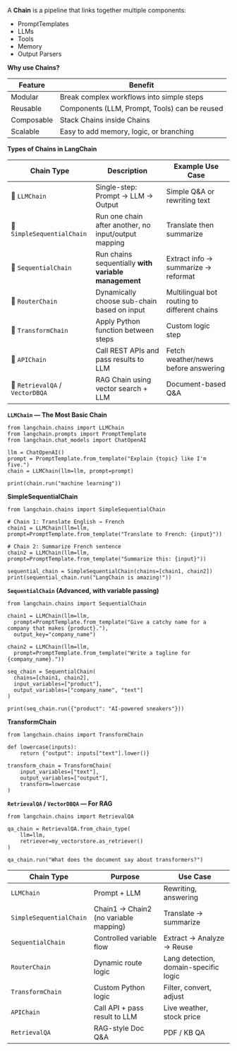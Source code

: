 A **Chain** is a pipeline that links together multiple components:

- PromptTemplates
- LLMs
- Tools
- Memory
- Output Parsers

**Why use Chains?**

| Feature    | Benefit                                       |
| ---------- | --------------------------------------------- |
| Modular    | Break complex workflows into simple steps     |
| Reusable   | Components (LLM, Prompt, Tools) can be reused |
| Composable | Stack Chains inside Chains                    |
| Scalable   | Easy to add memory, logic, or branching       |
**Types of Chains in LangChain**

| Chain Type                      | Description                                          | Example Use Case                             |
| ------------------------------- | ---------------------------------------------------- | -------------------------------------------- |
| 🔹 `LLMChain`                   | Single-step: Prompt → LLM → Output                   | Simple Q&A or rewriting text                 |
| 🔹 `SimpleSequentialChain`      | Run one chain after another, no input/output mapping | Translate then summarize                     |
| 🔹 `SequentialChain`            | Run chains sequentially **with variable management** | Extract info → summarize → reformat          |
| 🔹 `RouterChain`                | Dynamically choose sub-chain based on input          | Multilingual bot routing to different chains |
| 🔹 `TransformChain`             | Apply Python function between steps                  | Custom logic step                            |
| 🔹 `APIChain`                   | Call REST APIs and pass results to LLM               | Fetch weather/news before answering          |
| 🔹 `RetrievalQA` / `VectorDBQA` | RAG Chain using vector search + LLM                  | Document-based Q&A                           |

**`LLMChain` — The Most Basic Chain**

```
from langchain.chains import LLMChain
from langchain.prompts import PromptTemplate
from langchain.chat_models import ChatOpenAI

llm = ChatOpenAI()
prompt = PromptTemplate.from_template("Explain {topic} like I'm five.")
chain = LLMChain(llm=llm, prompt=prompt)

print(chain.run("machine learning"))
```

**SimpleSequentialChain**

```
from langchain.chains import SimpleSequentialChain

# Chain 1: Translate English → French
chain1 = LLMChain(llm=llm, prompt=PromptTemplate.from_template("Translate to French: {input}"))

# Chain 2: Summarize French sentence
chain2 = LLMChain(llm=llm, prompt=PromptTemplate.from_template("Summarize this: {input}"))

sequential_chain = SimpleSequentialChain(chains=[chain1, chain2])
print(sequential_chain.run("LangChain is amazing!"))
```

**`SequentialChain` (Advanced, with variable passing)**

```
from langchain.chains import SequentialChain

chain1 = LLMChain(llm=llm,
  prompt=PromptTemplate.from_template("Give a catchy name for a company that makes {product}."),
  output_key="company_name")

chain2 = LLMChain(llm=llm,
  prompt=PromptTemplate.from_template("Write a tagline for {company_name}."))

seq_chain = SequentialChain(
  chains=[chain1, chain2],
  input_variables=["product"],
  output_variables=["company_name", "text"]
)

print(seq_chain.run({"product": "AI-powered sneakers"}))
```

**TransformChain**

```
from langchain.chains import TransformChain

def lowercase(inputs):
    return {"output": inputs["text"].lower()}

transform_chain = TransformChain(
    input_variables=["text"],
    output_variables=["output"],
    transform=lowercase
)
```

**`RetrievalQA` / `VectorDBQA` — For RAG**

```
from langchain.chains import RetrievalQA

qa_chain = RetrievalQA.from_chain_type(
    llm=llm,
    retriever=my_vectorstore.as_retriever()
)

qa_chain.run("What does the document say about transformers?")
```


| Chain Type              | Purpose                               | Use Case                              |
| ----------------------- | ------------------------------------- | ------------------------------------- |
| `LLMChain`              | Prompt + LLM                          | Rewriting, answering                  |
| `SimpleSequentialChain` | Chain1 → Chain2 (no variable mapping) | Translate → summarize                 |
| `SequentialChain`       | Controlled variable flow              | Extract → Analyze → Reuse             |
| `RouterChain`           | Dynamic route logic                   | Lang detection, domain-specific logic |
| `TransformChain`        | Custom Python logic                   | Filter, convert, adjust               |
| `APIChain`              | Call API + pass result to LLM         | Live weather, stock price             |
| `RetrievalQA`           | RAG-style Doc Q&A                     | PDF / KB QA                           |